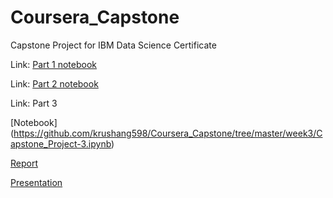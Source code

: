 # Coursera_Capstone

Capstone Project for IBM Data Science Certificate

Link: [Part 1 notebook](https://github.com/krushang598/Coursera_Capstone/blob/master/part1.ipynb)

Link: [Part 2 notebook](https://github.com/krushang598/Coursera_Capstone/blob/master/Capstone_Project-2.ipynb)

Link: Part 3

[Notebook] (https://github.com/krushang598/Coursera_Capstone/tree/master/week3/Capstone_Project-3.ipynb)

[Report](https://github.com/krushang598/Coursera_Capstone/blob/master/week3/Final%20Report.pdf)

[Presentation](https://github.com/krushang598/Coursera_Capstone/blob/master/week3/Final%20Presentation.pdf)
